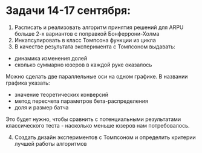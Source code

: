 # Задачи 14-17 сентября:

1. Расписать и реализовать алгоритм принятия решений для ARPU больше 2-х вариантов
с поправкой Бонферрони-Холма
2. Инкапсулировать в класс Томпсона функции из цикла
3. В качестве результата эксперимента с Томпсоном выдавать:
 - динамика изменения долей
 - сколько суммарно юзеров в каждой руке оказалось

Можно сделать две параллельные оси на одном графике. В названии графика указать:
- значение теоретических конверсий
- метод пересчета параметров бета-распределения
- доля и размер батча 
 
Это будет нужно, чтобы сравнить с потенциальными результатами классического теста - 
насколько меньше юзеров нам потребовалось.

4. Создать дизайн экспериментов с Томпсоном и определить критерии лучшей работы алгоритмов

